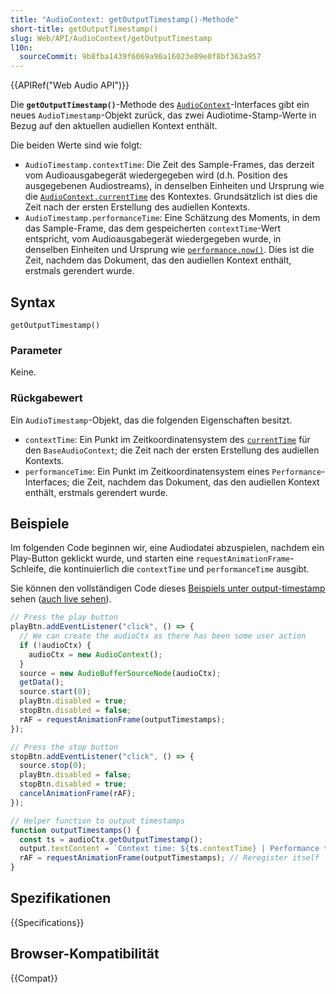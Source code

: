 ```yaml
---
title: "AudioContext: getOutputTimestamp()-Methode"
short-title: getOutputTimestamp()
slug: Web/API/AudioContext/getOutputTimestamp
l10n:
  sourceCommit: 9b8fba1439f6069a90a16023e89e0f8bf363a957
---
```


{{APIRef("Web Audio API")}}

Die **`getOutputTimestamp()`**-Methode des [`AudioContext`](/de/docs/Web/API/AudioContext)-Interfaces gibt ein neues `AudioTimestamp`-Objekt zurück, das zwei Audiotime-Stamp-Werte in Bezug auf den aktuellen audiellen Kontext enthält.

Die beiden Werte sind wie folgt:

- `AudioTimestamp.contextTime`: Die Zeit des Sample-Frames, das derzeit vom Audioausgabegerät wiedergegeben wird (d.h. Position des ausgegebenen Audiostreams), in denselben Einheiten und Ursprung wie die [`AudioContext.currentTime`](/de/docs/Web/API/BaseAudioContext/currentTime) des Kontextes. Grundsätzlich ist dies die Zeit nach der ersten Erstellung des audiellen Kontexts.
- `AudioTimestamp.performanceTime`: Eine Schätzung des Moments, in dem das Sample-Frame, das dem gespeicherten `contextTime`-Wert entspricht, vom Audioausgabegerät wiedergegeben wurde, in denselben Einheiten und Ursprung wie [`performance.now()`](/de/docs/Web/API/Performance/now). Dies ist die Zeit, nachdem das Dokument, das den audiellen Kontext enthält, erstmals gerendert wurde.

## Syntax

```js-nolint
getOutputTimestamp()
```

### Parameter

Keine.

### Rückgabewert

Ein `AudioTimestamp`-Objekt, das die folgenden Eigenschaften besitzt.

- `contextTime`: Ein Punkt im Zeitkoordinatensystem des [`currentTime`](/de/docs/Web/API/BaseAudioContext/currentTime) für den `BaseAudioContext`; die Zeit nach der ersten Erstellung des audiellen Kontexts.
- `performanceTime`: Ein Punkt im Zeitkoordinatensystem eines `Performance`-Interfaces; die Zeit, nachdem das Dokument, das den audiellen Kontext enthält, erstmals gerendert wurde.

## Beispiele

Im folgenden Code beginnen wir, eine Audiodatei abzuspielen, nachdem ein Play-Button geklickt wurde, und starten eine `requestAnimationFrame`-Schleife, die kontinuierlich die `contextTime` und `performanceTime` ausgibt.

Sie können den vollständigen Code dieses [Beispiels unter output-timestamp](https://github.com/mdn/webaudio-examples/blob/main/output-timestamp/index.html) sehen ([auch live sehen](https://mdn.github.io/webaudio-examples/output-timestamp/)).

```js
// Press the play button
playBtn.addEventListener("click", () => {
  // We can create the audioCtx as there has been some user action
  if (!audioCtx) {
    audioCtx = new AudioContext();
  }
  source = new AudioBufferSourceNode(audioCtx);
  getData();
  source.start(0);
  playBtn.disabled = true;
  stopBtn.disabled = false;
  rAF = requestAnimationFrame(outputTimestamps);
});

// Press the stop button
stopBtn.addEventListener("click", () => {
  source.stop(0);
  playBtn.disabled = false;
  stopBtn.disabled = true;
  cancelAnimationFrame(rAF);
});

// Helper function to output timestamps
function outputTimestamps() {
  const ts = audioCtx.getOutputTimestamp();
  output.textContent = `Context time: ${ts.contextTime} | Performance time: ${ts.performanceTime}`;
  rAF = requestAnimationFrame(outputTimestamps); // Reregister itself
}
```

## Spezifikationen

{{Specifications}}

## Browser-Kompatibilität

{{Compat}}

